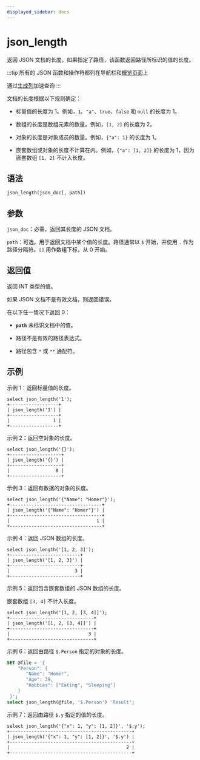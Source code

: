 ```yaml
---
displayed_sidebar: docs
---
```


# json_length

返回 JSON 文档的长度。如果指定了路径，该函数返回路径所标识的值的长度。

:::tip
所有的 JSON 函数和操作符都列在导航栏和[概览页面](../overview-of-json-functions-and-operators.md)上

通过[生成列](../../../sql-statements/generated_columns.md)加速查询
:::

文档的长度根据以下规则确定：

- 标量值的长度为 1。例如，`1`、`"a"`、`true`、`false` 和 `null` 的长度为 1。

- 数组的长度是数组元素的数量。例如，`[1, 2]` 的长度为 2。

- 对象的长度是对象成员的数量。例如，`{"a": 1}` 的长度为 1。

- 嵌套数组或对象的长度不计算在内。例如，`{"a": [1, 2]}` 的长度为 1，因为嵌套数组 `[1, 2]` 不计入长度。

## 语法

```Haskell
json_length(json_doc[, path])
```

## 参数

`json_doc`：必需，返回其长度的 JSON 文档。

`path`：可选。用于返回文档中某个值的长度。路径通常以 `$` 开始，并使用 `.` 作为路径分隔符。`[]` 用作数组下标，从 0 开始。

## 返回值

返回 INT 类型的值。

如果 JSON 文档不是有效文档，则返回错误。

在以下任一情况下返回 0：

- **`path`** 未标识文档中的值。

- 路径不是有效的路径表达式。

- 路径包含 `*` 或 `**` 通配符。

## 示例

示例 1：返回标量值的长度。

```Plain
select json_length('1');
+------------------+
| json_length('1') |
+------------------+
|                1 |
+------------------+
```

示例 2：返回空对象的长度。

```Plain
select json_length('{}');
+-------------------+
| json_length('{}') |
+-------------------+
|                 0 |
+-------------------+
```

示例 3：返回有数据的对象的长度。

```Plain
select json_length('{"Name": "Homer"}');
+----------------------------------+
| json_length('{"Name": "Homer"}') |
+----------------------------------+
|                                1 |
+----------------------------------+
```

示例 4：返回 JSON 数组的长度。

```plain text
select json_length('[1, 2, 3]');
+--------------------------+
| json_length('[1, 2, 3]') |
+--------------------------+
|                        3 |
+--------------------------+
```

示例 5：返回包含嵌套数组的 JSON 数组的长度。

嵌套数组 `[3, 4]` 不计入长度。

```plain text
select json_length('[1, 2, [3, 4]]');
+-------------------------------+
| json_length('[1, 2, [3, 4]]') |
+-------------------------------+
|                             3 |
+-------------------------------+
```

示例 6：返回由路径 `$.Person` 指定的对象的长度。

```SQL
SET @file = '{  
    "Person": {    
       "Name": "Homer", 
       "Age": 39,
       "Hobbies": ["Eating", "Sleeping"]  
    }
 }';
select json_length(@file, '$.Person') 'Result';
```

示例 7：返回由路径 `$.y` 指定的值的长度。

```plain text
select json_length('{"x": 1, "y": [1, 2]}', '$.y');
+---------------------------------------------+
| json_length('{"x": 1, "y": [1, 2]}', '$.y') |
+---------------------------------------------+
|                                           2 |
+---------------------------------------------+
```